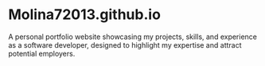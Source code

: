 # Molina72013.github.io
A personal portfolio website showcasing my projects, skills, and experience as a software developer, designed to highlight my expertise and attract potential employers.
